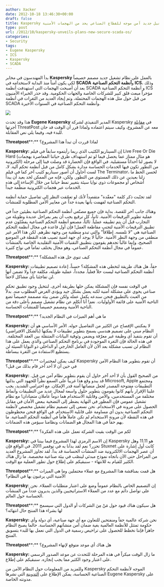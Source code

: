 ```yaml
---
author: Xacker
date: 2012-10-18 13:46:30+00:00
draft: false
title: Kaspersky تكشف عن نظام تشغيل جديد آمن موجه للقطاع الصناعي يحد من الهجمات الأمنية
type: post
url: /2012/10/kaspersky-unveils-plans-new-secure-scada-os/
categories:
- Security
tags:
- Eugene Kaspersky
- ICS
- Kaspersky
- SCADA
---
```


بدأ المهندسون في مخابر **Kaspersky** بالعمل على نظام تشغيل جديد مصمم خصيصاً لكي يكون آمناً منذ البداية لاستخدامه في **SCADA** و**أنظمة التحكم الصناعية ICS**، وذلك بعد أن أصبحت الهجمات التي استهدفت أنظمة SCADA و أنظمة التحكم الصناعية ICS مؤخراً مبعث قلق كبير للشركات الخاصة والجهات الحكومية. وقد حذر الخبراء الأمنيون من قبل حول مثل هذه الهجمات المحتملة، وتم إيجاد العديد من الثغرات في أنظمة SCADA وأنظمة التحكم الصناعية في السنوات الأخيرة.




[![](https://www.it-scoop.com/wp-content/uploads/2012/10/Eugene-Kaspersky.jpg)
](https://www.it-scoop.com/wp-content/uploads/2012/10/Eugene-Kaspersky.jpg)




هذا وقد تحدث **Eugene Kaspersky** المدير التنفيذي لشركة Kaspersky في [مقابلة](http://threatpost.com/en_us/blogs/eugene-kaspersky-unveils-plans-new-secure-scada-os-101612) أجرتها ThreatPost معه عن المشروع، وكيف سيتم اعتماده ولماذا قرر أن الوقت قد حان للبدء فيه، وفيما يلي نص المقابلة.




**Threatpost****:** لماذا قررت أن تبدأ هذا المشروع؟




**Kaspersky:** إن السيناريو الكئيب الذي ربما رأيتموه سابقاً في فيلم Live Free Or Die Hard (هو مثال ممتاز عما يحصل فيما لو تم استهداف طرق حياتنا المعاصرة بهجمات الكترونية) لا يصور لنا أحداثاً مستقبلية. في الواقع فإن الحضارة قد وصلت فينا إلى مرحلة من التطور تكون فيها الخدمات الحساسة مدارة بشكل كامل من قبل أنظمة تحكم آلية. لا، لست أحاول أن أصور سيناريو كئيب آخر كما في فيلم The Terminator، لحسن الحظ ما زلنا بعيدين عن ذلك المستوى من التطور. ولكن، فإنه من الممكن لحد بعيد أن يبدأ أشخاص أو مجموعات ذوي نوايا سيئة بتغيير نمط حياتنا من خلال الإساءة إلى هذه الخدمات عبر هجمات الكترونية منظّمة جيداً.




لقد تجنّبت ذكر كلمة "معقّدة" متقصداً لأنك لو تعمّقت النظر إلى تفاصيل حماية أنظمة التحكم الصناعية لفهمت بأنها بعيدة جداً عن معايير الأمن المطلوبة للمنشآت.




وهناك جانب آخر للقصة. بداية فإن جميع مصنّعي أنظمة التحكم الصناعية بطيئين جداً في عملية تطوير الترقيعات الأمنية. ثانياً، كل ترقيع يجب أن يمر بمراحل عديدة وطويلة من التجارب قبل أن يتم تطبيقه عملياً. ثالثاً، مصنعو أنظمة التحكم الصناعية يفضّلون عدم تطبيق الترقيعات الأمنية لتجنب مقاطعة العمل! فإن أول قاعدة في مجال أنظمة التحكم الصناعية هي "لا تلمسه. إطلاقاً" والتي تبدو منطقية من وجهة نظرهم. لكن هذا الأمر غير منطقي من وجهة النظر الأمنية. حالياً لا يوجد أي جهة أمنية تصيب هذه النقطة في الموضع الصحيح، وإنما غالباً تجدهم يقومون بتطبيق التقنيات الأمنية التقليدية الخاصة بالمنشآت عموماً في مجال أنظمة التحكم الصناعي، وهو مجال يختلف تماماً في نواح كثيرة.




**Threatpost****:** كيف تنوي حل هذه المشكلة؟




<!-- more -->




**Kaspersky:** حقاً، هل هناك طريقة لتخطي هذه المشكلة؟ حسناً، إعادة تصميم تطبيقات أنظمة التحكم الصناعية ليست حلاً فعلياً. مجدداً، عملية طويلة، مكلفة جداً ولا تضمن أنها لن تفاجئنا بأي مشاكل لاحقاً.




في الوقت نفسه فإن المشكلة يمكن حلها بطريقة أخرى. لنتخيل وجود تطبيق تحكم صناعي يحوي على مشكلة أمنية لكنه يعمل بشكل جيد ويؤدي الغرض المطلوب منه. بدلاً من العبث بالتطبيق فنحن سندعه يكمل عمله ولكن ضمن بيئة مصممة خصيصاً تضع الناحية الأمنية على قائمة الأولوليات. نعم! أنا أتكلم عن نظام تشغيل مصمم بأعلى دقة من الناحية الأمنية ومصمم خصيصاً للمنشآت الحساسة.




**Threatpost****:** ما هي أهم الميزات في النظام الجديد؟




**Kaspersky:** لا يمكنني الإفصاح عن الكثير من التفاصيل حوله. الأمر الأساسي هو أن النظام مبني على تصميم هندسي يسمح بتطوير تطبيقات لا يمكنها (بالشكل الافتراضي) أن تقوم بتنفيذ أي وظيفة غير معرّفة ويضمن وثوقية البيانات المتنقلة بين العقد المختلفة.  في هذه الحالة فإن الثغرة الموجودة في برنامج التحكم الصناعي والذي يعمل على هذا النظام لن تسبب مشكلة بعد الآن لأن العامل الخارجي أو الداخلي ذو النوايا السيئة لن يستطيع الاستفادة من الثغرة ببساطة.




**Threatpost****:** كيف يمكن لمختبرات Kaspersky أن تقوم بتطوير هذا النظام الآمن في حين أن لا أحد آخر قام بذلك من قبل؟




**Kaspersky:** من الصحيح القول بأن لا أحد آخر حاول أن يقوم بتطوير نظام آمن من قبل. قد يبدو وقع هذا غريباً على السمع نظراً للجهود التي بذلتها Microsoft, Apple ومجتمع التطبيقات مفتوحة المصدر لجعل منصاتها آمنة قدر الإمكان. مع احترامي الشديد، يجب علينا الإقرار بأنهم كانوا يقومون بتطوير حلول واسعة لمجال عديد من التطبيقات وأنماط مختلفة من المستخدمين، والأمن وقابلية الاستخدام هما دوماً عاملان متضادان! مع نظام تشغيل عمومي فإن المطور في النهاية يضطر إلى التضحية ببعض الأمان في مقابل الحصول على مرونة في الاستخدام. نحن نسعى إلى تصميم نظام تشغيل مخصص لأنظمة التحكم الصناعية بدون أي مساومة على قابلية الاستخدام. في الواقع فنحن محظوظون في هذه النقطة لأن مرونة الاستخدام لم تكن عاملاً هاماً في أنظمة التحكم الصناعية. ما يهم حقاً في هذا المجال هو الضمانات ونظامنا سيؤمن هذه الضمانات.




**Threatpost****:** لكم من الوقت بقيت الشركة تعمل على هذه الفكرة؟




**Kaspersky:** إن الاسم الرمزي لهذا المشروع فيما بيننا في Kaspersky هو 11.11 وهل تحزر؟ نعم لقد بدأنا به في نوفمبر 2011. في الواقع فإن Stuxnet كانت أول إشارة على أن عصر الهجمات الالكترونية ضد المنشآت الحساسة قد بدأ. لقد تجاوز المشروع العديد من المراحل حتى الآن باتجاه نموذج مبدئي لينصّب في بيئة صناعية مخصصة. ما زال هناك الكثير للقيام به للانتهاء - سنبقيكم على إطلاع حول تطور العملية مع الوقت.




**Threatpost****:** هل قمت بمناقشة هذا المشروع مع عملاء محتملين وما هي الميزات الأمنية التي يرغبون بها في النظام؟




**Kaspersky**: إن التصميم الخاص بالنظام عموماً وضع على اعتبار متطلبات العملاء. نحن على تواصل دائم مع عدد من العملاء الاستراتيجيين والذين يديرون عدداً من المنشآت الحساسة حول العالم.




**Threatpost****:** هل سيكون هناك قيود حول مَنْ مِنَ الشركات أو الدول التي سيسمح لها بشراء هذا المنتج حال انتهائه؟




**Kaspersky:** نحن شركة عالمية حقاً ومنفتحين للتعاون مع أي جهة صناعية، أي دولة وأي حكومة تمتثل للأنظمة العالمية بغية ضمان أمن منشآتهم الحساسة. حالما يصبح النظام جاهزاً فإننا نخطط للحصول على تراخيص رسمية في الدول التي نعمل بها للبدء بتسويق المنتج.




**Threatpost****:** هل هناك أي موعد متوقع لإنهاء المشروع؟




****Kaspersky**:** ما زال الوقت مبكراً في هذه المرحلة للتحدث عن موعد الصدور الرسمي على اعتبار وجود الكثير مما يجب إنجازه. سنبقيكم على إطلاع.




وللمزيد من المعلومات حول النظام الآمن من Kaspersky الموجه لأنظمة التحكم الصناعية الحساسة، يمكن الإطلاع على [التدوينة](http://eugene.kaspersky.com/2012/10/16/kl-developing-its-own-operating-system-we-confirm-the-rumors-and-end-the-speculation/) التي نشرها Eugene Kaspersky على مدونته الخاصة.
